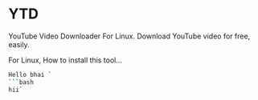 # YTD
YouTube Video Downloader For Linux. Download YouTube video for free, easily.

For Linux, How to install this tool...
```bash
Hello bhai `
```bash
hii`
